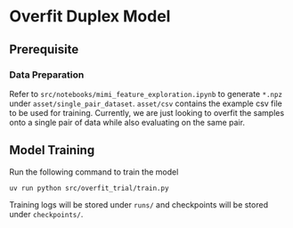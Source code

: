 # Overfit Duplex Model

## Prerequisite

### Data Preparation

Refer to `src/notebooks/mimi_feature_exploration.ipynb` to generate `*.npz` under `asset/single_pair_dataset`.
`asset/csv` contains the example csv file to be used for training.
Currently, we are just looking to overfit the samples onto a single pair of data while also evaluating on the same pair.

## Model Training

Run the following command to train the model
```
uv run python src/overfit_trial/train.py
```

Training logs will be stored under `runs/` and checkpoints will be stored under `checkpoints/`.
